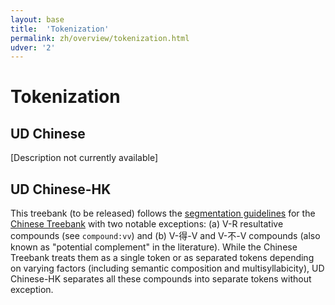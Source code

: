```yaml
---
layout: base
title:  'Tokenization'
permalink: zh/overview/tokenization.html
udver: '2'
---
```


# Tokenization

## UD Chinese

[Description not currently available]

## UD Chinese-HK

This treebank (to be released) follows the <a href="http://repository.upenn.edu/cgi/viewcontent.cgi?article=1038&context=ircs_reports">segmentation guidelines</a> for the <a href="https://catalog.ldc.upenn.edu/ldc2016t13">Chinese Treebank</a> with two notable exceptions: (a) V-R resultative compounds (see <a>`compound:vv`</a>) and (b) V-得-V and V-不-V compounds (also known as "potential complement" in the literature). While the Chinese Treebank treats them as a single token or as separated tokens depending on varying factors (including semantic composition and multisyllabicity), UD Chinese-HK separates all these compounds into separate tokens without exception.
